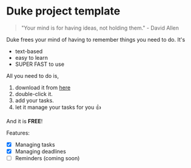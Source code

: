 # Duke project template

> "Your mind is for having ideas, not holding them." - David Allen

Duke frees your mind of having to remember things you need to do. It's 

- text-based
- easy to learn
- SUPER FAST to use

All you need to do is, 

1. download it from [here](https://nus-cs2103-ay2223s2.github.io/website/schedule/week4/project.html)
2. double-click it.
3. add your tasks.
4. let it manage your tasks for you 👍

And it is **FREE**!

Features:
- [x] Managing tasks
- [X] Managing deadlines
- [ ] Reminders (coming soon)

